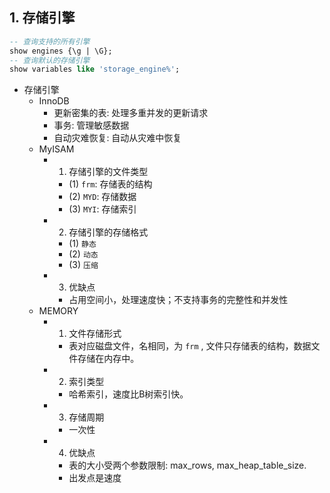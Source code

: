 ## 1. 存储引擎

```sql
-- 查询支持的所有引擎
show engines {\g | \G};
-- 查询默认的存储引擎
show variables like 'storage_engine%';
```

- 存储引擎
    - InnoDB
        - 更新密集的表: 处理多重并发的更新请求
        - 事务: 管理敏感数据
        - 自动灾难恢复: 自动从灾难中恢复
    - MyISAM
        - 1. 存储引擎的文件类型
            - (1) `frm`: 存储表的结构
            - (2) `MYD`: 存储数据
            - (3) `MYI`: 存储索引
        - 2. 存储引擎的存储格式
            - (1) `静态` 
            - (2) `动态` 
            - (3) `压缩` 
        - 3. 优缺点
            - 占用空间小，处理速度快；不支持事务的完整性和并发性
    - MEMORY
        - 1. 文件存储形式
            - 表对应磁盘文件，名相同，为 `frm` , 文件只存储表的结构，数据文件存储在内存中。
        - 2. 索引类型
            - 哈希索引，速度比B树索引快。
        - 3. 存储周期
            - 一次性
        - 4. 优缺点
            - 表的大小受两个参数限制: max_rows, max_heap_table_size. 
            - 出发点是速度